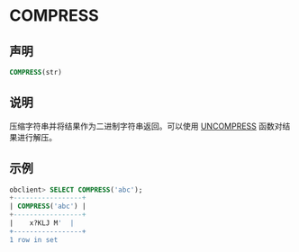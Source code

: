 # COMPRESS

## 声明

```sql
COMPRESS(str)
```

## 说明

压缩字符串并将结果作为二进制字符串返回。可以使用 [UNCOMPRESS](../500.encryption-and-compression-functions-of-mysql-mode/1100.uncompress-of-mysql-mode.md) 函数对结果进行解压。

## 示例

```sql
obclient> SELECT COMPRESS('abc');
+-----------------+
| COMPRESS('abc') |
+-----------------+
|    x?KLJ M'  |
+-----------------+
1 row in set
```
